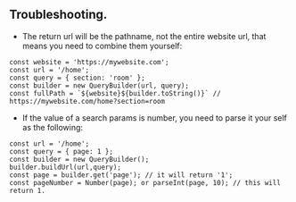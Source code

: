 ## Troubleshooting.

* The return url will be the pathname, not the entire website url, that means you need to combine them yourself:

```
const website = 'https://mywebsite.com';
const url = '/home';
const query = { section: 'room' };
const builder = new QueryBuilder(url, query);
const fullPath = `${website}${builder.toString()}` // https://mywebsite.com/home?section=room
```

* If the value of a search params is number, you need to parse it your self as the following:

```
const url = '/home';
const query = { page: 1 };
const builder = new QueryBuilder();
builder.buildUrl(url,query);
const page = builder.get('page'); // it will return '1';
const pageNumber = Number(page); or parseInt(page, 10); // this will return 1.
```
